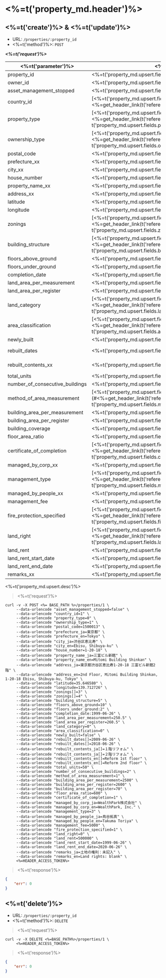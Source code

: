 # <%=t('property_md.header')%>

## <%=t('create')%> & <%=t('update')%>

- URL: `/properties/:property_id`
- <%=t('method')%>: `POST`

***<%=t('request')%>***

| <%=t('parameter')%> | <%=t('name')%> | <%=t('remarks')%> | <%=t('required')%> | <%=t('data_form')%> |
|---------------------|----------------|-------------------|--------------------|---------------------|
| property_id | <%=t('property_md.upsert.fields.property_id')%> | | YES | integer |
| owner_id | <%=t('property_md.upsert.fields.owner_id')%> | | YES | integer |
| asset_management_stopped | <%=t('property_md.upsert.fields.asset_management_stopped')%> | <%=t('property_md.upsert.fields.asset_management_stopped_desc')%> | NO | bool |
| country_id | [<%=t('property_md.upsert.fields.country_id')%>](#<%=get_header_link(t('references'), t('country'))%>) | | YES | integer |
| property_type | [<%=t('property_md.upsert.fields.property_type')%>](#<%=get_header_link(t('references'), t('property_md.upsert.fields.property_type'))%>) | | NO | integer |
| ownership_type | [<%=t('property_md.upsert.fields.ownership_type')%>](#<%=get_header_link(t('references'), t('property_md.upsert.fields.ownership_type'))%>) | | NO | integer |
| postal_code | <%=t('property_md.upsert.fields.postal_code')%> | | YES | string |
| prefecture_xx | <%=t('property_md.upsert.fields.prefecture')%> | <%=t('multilingual_support')%> | YES | string |
| city_xx | <%=t('property_md.upsert.fields.city')%> | <%=t('multilingual_support')%> | YES | string |
| house_number | <%=t('property_md.upsert.fields.house_number')%> | | YES | string |
| property_name_xx | <%=t('property_md.upsert.fields.property_name')%> | <%=t('multilingual_support')%> | YES | string |
| address_xx | <%=t('property_md.upsert.fields.address')%> | <%=t('multilingual_support')%> | YES | string |
| latitude | <%=t('property_md.upsert.fields.latitude')%> | | NO | double |
| longitude | <%=t('property_md.upsert.fields.longitude')%> | | NO | double |
| zonings | [<%=t('property_md.upsert.fields.zoning')%>](#<%=get_header_link(t('references'), t('property_md.upsert.fields.zoning'))%>) | <%=t('property_md.upsert.fields.zonings_desc')%>| NO | integer[] |
| building_structure | [<%=t('property_md.upsert.fields.building_structure')%>](#<%=get_header_link(t('references'), t('property_md.upsert.fields.building_structure'))%>) | | NO | integer |
| floors_above_ground | <%=t('property_md.upsert.fields.floors_above_ground')%> | <%=t('property_md.upsert.fields.floors_xxx_ground_desc')%>| NO | integer|
| floors_under_ground | <%=t('property_md.upsert.fields.floors_under_ground')%> | | NO | integer |
| completion_date | <%=t('property_md.upsert.fields.completion_date')%> | <%=t('format_yyyymmdd')%> | NO | string |
| land_area_per_measurement | <%=t('property_md.upsert.fields.land_area_per_measurement')%> | <%=t('unit_m2')%> | NO | double |
| land_area_per_register | <%=t('property_md.upsert.fields.land_area_per_register')%> | <%=t('unit_m2')%> | NO | double |
| land_category | [<%=t('property_md.upsert.fields.land_category')%>](#<%=get_header_link(t('references'), t('property_md.upsert.fields.land_category'))%>) | | NO | integer |
| area_classification | [<%=t('property_md.upsert.fields.area_classification')%>](#<%=get_header_link(t('references'), t('property_md.upsert.fields.area_classification'))%>) | | NO | integer |
| newly_built | <%=t('property_md.upsert.fields.newly_built')%> | <%=t('property_md.upsert.fields.newly_built_desc')%> | NO | bool |
| rebuilt_dates | <%=t('property_md.upsert.fields.rebuilt_date')%> | <%=t('format_yyyymmdd')%><br><%=t('property_md.upsert.fields.rebuilt_date_desc')%> | NO | string[] |
| rebuilt_contents_xx | <%=t('property_md.upsert.fields.rebuilt_content')%> | <%=t('multilingual_support')%><br><%=t('property_md.upsert.fields.rebuilt_content_desc')%> | NO | string[] |
| total_units | <%=t('property_md.upsert.fields.total_units')%> | <%=t('property_md.upsert.fields.total_units_desc')%> | NO | integer |
| number_of_consecutive_buildings | <%=t('property_md.upsert.fields.number_of_consecutive_buildings')%> | <%=t('property_md.upsert.fields.number_of_consecutive_buildings_desc')%>| NO | integer |
| method_of_area_measurement | [<%=t('property_md.upsert.fields.method_of_area_measurement')%>](#<%=get_header_link(t('references'), t('property_md.upsert.fields.method_of_area_measurement'))%>) | | NO | integer |
| building_area_per_measurement | <%=t('property_md.upsert.fields.building_area_per_measurement')%> | <%=t('unit_m2')%> | NO | double |
| building_area_per_register | <%=t('property_md.upsert.fields.building_area_per_register')%> | <%=t('unit_m2')%> | NO | double |
| building_coverage | <%=t('property_md.upsert.fields.building_coverage')%> | <%=t('property_md.upsert.fields.building_coverage_desc')%> | NO | double |
| floor_area_ratio | <%=t('property_md.upsert.fields.floor_area_ratio')%> | <%=t('property_md.upsert.fields.floor_area_ratio_desc')%> | NO | double |
| certificate_of_completion | [<%=t('property_md.upsert.fields.certificate_of_completion')%>](#<%=get_header_link(t('references'), t('property_md.upsert.fields.certificate_of_completion'))%>) | | NO | integer |
| managed_by_corp_xx | <%=t('property_md.upsert.fields.managed_by_corp')%> | <%=t('multilingual_support')%> | NO | string |
| management_type | [<%=t('property_md.upsert.fields.management_type')%>](#<%=get_header_link(t('references'), t('property_md.upsert.fields.management_type'))%>) | | NO | integer |
| managed_by_people_xx | <%=t('property_md.upsert.fields.managed_by_people')%> | <%=t('multilingual_support')%> | NO | string |
| management_fee | <%=t('property_md.upsert.fields.management_fee')%> | <%=t('property_md.upsert.fields.management_fee_desc')%> | NO | double |
| fire_protection_specified | [<%=t('property_md.upsert.fields.fire_protection_specified')%>](#<%=get_header_link(t('references'), t('property_md.upsert.fields.fire_protection_specified'))%>) | | NO | integer |
| land_right | [<%=t('property_md.upsert.fields.land_right')%>](#<%=get_header_link(t('references'), t('property_md.upsert.fields.land_right'))%>) | | NO | integer |
| land_rent | <%=t('property_md.upsert.fields.land_rent')%> | <%=t('property_md.upsert.fields.land_rent_desc')%> | NO | double |
| land_rent_start_date | <%=t('property_md.upsert.fields.land_rent_start_date')%> | <%=t('format_yyyymmdd')%> | NO | string |
| land_rent_end_date | <%=t('property_md.upsert.fields.land_rent_end_date')%> | <%=t('format_yyyymmdd')%> | NO | string |
| remarks_xx | <%=t('property_md.upsert.fields.remarks')%> | <%=t('multilingual_support')%> | NO | string |

<%=t('property_md.upsert.desc')%>

> <%=t('request')%>

```shell
curl -v -X POST <%= BASE_PATH %>/properties/1 \
     --data-urlencode "asset_management_stopped=false" \
     --data-urlencode "country_id=1" \
     --data-urlencode "property_type=0" \
     --data-urlencode "ownership_type=1" \
     --data-urlencode "postal_code=1500013" \
     --data-urlencode "prefecture_ja=東京都" \
     --data-urlencode "prefecture_en=Tokyo" \
     --data-urlencode "city_ja=渋谷区恵比寿" \
     --data-urlencode "city_en=Ebisu, Shibuya-ku" \
     --data-urlencode "house_number=1-20-18" \
     --data-urlencode "property_name_ja=三富ビル新館" \
     --data-urlencode "property_name_en=Mitomi Building Shinkan" \
     --data-urlencode "address_ja=東京都渋谷区恵比寿1-20-18 三富ビル新館2階" \
     --data-urlencode "address_en=2nd Floor, Mitomi Building Shinkan, 1-20-18 Ebisu, Shibuya-ku, Tokyo" \
     --data-urlencode "latitude=35.646580" \
     --data-urlencode "longitude=139.712726" \
     --data-urlencode "zonings[]=3" \
     --data-urlencode "zonings[]=4" \
     --data-urlencode "building_structure=5" \
     --data-urlencode "floors_above_ground=10" \
     --data-urlencode "floors_under_ground:2" \
     --data-urlencode "completion_date:1999-06-26" \
     --data-urlencode "land_area_per_measurement=250.5" \
     --data-urlencode "land_area_per_register=260.5" \
     --data-urlencode "land_category=0" \
     --data-urlencode "area_classification=0" \
     --data-urlencode "newly_built=false" \
     --data-urlencode "rebuilt_dates[]=2009-06-26" \
     --data-urlencode "rebuilt_dates[]=2018-06-26" \
     --data-urlencode "rebuilt_contents_ja[]=１階リフォム" \
     --data-urlencode "rebuilt_contents_ja[]=２階リフォム" \
     --data-urlencode "rebuilt_contents_en[]=Reform 1st floor" \
     --data-urlencode "rebuilt_contents_en[]=Reform 2nd floor" \
     --data-urlencode "total_units=50" \
     --data-urlencode "number_of_consecutive_buildings=2" \
     --data-urlencode "method_of_area_measurement=1" \
     --data-urlencode "building_area_per_measurement=2500" \
     --data-urlencode "building_area_per_register=2600" \
     --data-urlencode "building_area_per_register=70" \
     --data-urlencode "floor_area_ratio=600" \
     --data-urlencode "certificate_of_completion=1" \
     --data-urlencode "managed_by_corp_ja=WealthPark株式会社" \
     --data-urlencode "managed_by_corp_en=WealthPark, Inc." \
     --data-urlencode "management_type=3" \
     --data-urlencode "managed_by_people_ja=鳥谷拓真" \
     --data-urlencode "managed_by_people_en=Takuma Toriya" \
     --data-urlencode "management_fee=5000" \
     --data-urlencode "fire_protection_specified=1" \
     --data-urlencode "land_right=0" \
     --data-urlencode "land_rent=500000" \
     --data-urlencode "land_rent_start_date=1999-06-26" \
     --data-urlencode "land_rent_end_date=2020-06-26" \
     --data-urlencode "remarks_ja=土地の権利：未記入" \
     --data-urlencode "remarks_en=Land rights: blank" \
     <%=HEADER_ACCESS_TOKEN%>
```

> <%=t('response')%>

```json
{
    "err": 0
}
```

## <%=t('delete')%>

- URL: `/properties/:property_id`
- <%=t('method')%>: `DELETE`

> <%=t('request')%>

```shell
curl -v -X DELETE <%=BASE_PATH%>/properties/1 \
     <%=HEADER_ACCESS_TOKEN%>
```

> <%=t('response')%>

```json
{
    "err": 0
}
